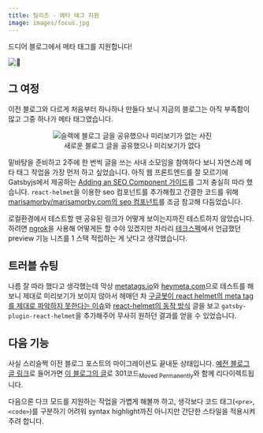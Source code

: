 ```yaml
---
title: 릴리즈 - 메타 태그 지원
image: images/focus.jpg
---
```


드디어 블로그에서 메타 태그를 지원합니다!

![🎉](https://user-images.githubusercontent.com/13811604/99905481-52ff7000-2d14-11eb-9ce0-4ce16aca36ac.png)

## 그 여정

이전 블로그와 다르게 처음부터 하나하나 만들다 보니 지금의 블로그는 아직 부족함이 많고 그중 하나가 메타 태그였습니다.

<figure style="text-align: center;">
  <img src="https://user-images.githubusercontent.com/13811604/99905430-103d9800-2d14-11eb-96ea-6c0ba6764de6.png" alt="슬랙에 블로그 글을 공유했으나 미리보기가 없는 사진">
  <figcaption>
    새로운 블로그 글을 공유했으나 미리보기가 없다
  </figcaption>
</figure>

밑바탕을 준비하고 2주에 한 번씩 글을 쓰는 사내 소모임을 참여하다 보니 자연스레 메타 태그 작업을 가장 먼저 하고 싶었습니다. 아직 웹 프론트엔드를 잘 모르기에 Gatsbyjs에서 제공하는 [Adding an SEO Component 가이드](https://www.gatsbyjs.com/docs/add-seo-component/)를 그저 충실히 따라 했습니다. `react-helmet`을 이용한 seo 컴포넌트를 추가해줬고 간결한 코드를 위해 [marisamorby/marisamorby.com의 seo 컴포넌트](https://github.com/marisamorby/marisamorby.com/blob/e811f7ee68f1fe6c6dcf92e487d554d02a5c5b79/packages/gatsby-theme-blog-sanity/src/components/seo.js)를 조금 참고해 다듬었습니다.

로컬환경에서 테스트할 땐 공유된 링크가 어떻게 보이는지까진 테스트하지 않았습니다. 하려면 [ngrok](https://ngrok.com/)을 사용해 어떻게든 할 수야 있겠지만 차라리 [테크스펙](https://docs.google.com/document/d/1eW6lOty0yyaBvF4EDigVE0HaaHIUi2iu1pqtjw5gt2E/edit)에서 언급했던 preview 기능 니즈를 1 스택 적립하는 게 낫다고 생각했습니다.

## 트러블 슈팅

나름 잘 따라 했다고 생각했는데 막상 [metatags.io](https://metatags.io/)와 [heymeta.com](https://www.heymeta.com/)으로 테스트를 해보니 제대로 미리보기가 보이지 않아서 헤매던 차 [구글봇이 react helmet의 meta tag를 제대로 파악하지 못한다는 이슈](https://github.com/nfl/react-helmet/issues/377)와 [react-helmet의 동작 방식](https://jeonghwan-kim.github.io/dev/2020/08/15/react-helmet.html) 글을 보고 `gatsby-plugin-react-helmet`을 추가해주어 무사히 원하던 결과를 얻을 수 있었습니다.

## 다음 기능

사실 스리슬쩍 이전 블로그 포스트의 마이그레이션도 끝내둔 상태입니다. [예전 블로그 글 링크](/floating-point-in-python/)로 들어가면 [이 블로그의 글](https://www.winterjung.dev/floating-point-in-python/)로 301코드<sub>Moved Permanently</sub>와 함께 리다이렉트됩니다.

다음으론 다크 모드를 지원하는 작업을 가볍게 해볼까 하고, 생각보다 코드 태그(`<pre>`, `<code>`)를 구분하기 어려워 syntax highlight까진 아니지만 간단한 스타일을 적용시켜주려 합니다.
